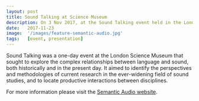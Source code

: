 ```yaml
---
layout: post
title: Sound Talking at Science Museum
description: On 3 Nov 2017, at the Sound Talking event held in the London Science Museum, Mariana gave a talk titled The language of Sound - Creating Accessible Film Experiences For Visually Impaired Audiences. 
date:   2017-11-23
image:  '/images/feature-semantic-audio.jpg'
tags:   [event, presentation]
---
```


Sound Talking was a one-day event at the London Science Museum that sought to explore the complex relationships between language and sound, both historically and in the present day. It aimed to identify the perspectives and methodologies of current research in the ever-widening field of sound studies, and to locate productive interactions between disciplines. 

For more information please visit the [Semantic Audio website](http://www.semanticaudio.co.uk/).